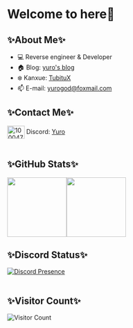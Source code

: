 # Welcome to here🥰

## ✨About Me✨
- 💻 Reverse engineer & Developer
- 🏠 Blog: [yuro's blog](https://yurogod.github.io/)
- ❄️ Kanxue: [TubituX](https://bbs.kanxue.com/homepage-958990.htm)
- 📫 E-mail: [yurogod@foxmail.com](mailto:yurogod@foxmail.com)

## ✨Contact Me✨
<a href="https://discordapp.com/users/1000474353927979038" target="blank"><img align="center" src="https://raw.githubusercontent.com/rahuldkjain/github-profile-readme-generator/master/src/images/icons/Social/discord.svg" alt="1000474353927979038" height="30" width="40" /></a>
Discord: [Yuro](https://discordapp.com/users/1000474353927979038)<br/><br/>

## ✨GitHub Stats✨
<img align="" height="137px" src="https://github-readme-stats.vercel.app/api?username=YuroGod&show_icons=true&theme=transparent" /><img align="" height="137px" src="https://github-readme-stats.vercel.app/api/top-langs/?username=YuroGod&layout=compact" />

## ✨Discord Status✨
[![Discord Presence](https://lanyard.cnrad.dev/api/1000474353927979038)](https://discord.com/users/1000474353927979038)<br/><br/>

## ✨Visitor Count✨
![Visitor Count](https://profile-counter.glitch.me/YuroGod/count.svg)
